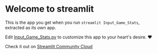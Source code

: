 # Welcome to streamlit

This is the app you get when you run `streamlit Input_Game_Stats`, extracted as its own app.

Edit [Input_Game_Stats.py](./Input_Game_Stats.py) to customize this app to your heart's desire. ❤️

Check it out on [Streamlit Community Cloud](https://st-hello-app.streamlit.app/)
